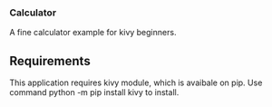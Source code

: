 ### Calculator
A fine calculator example for kivy beginners. 

## Requirements
This application requires kivy module, which is avaibale on pip.
Use command python -m pip install kivy to install. 
